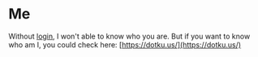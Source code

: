 # Me

Without [login](https://auth0.com/), I won't able to know who you are.
But if you want to know who am I, you could check here: [https://dotku.us/](https://dotku.us/)
